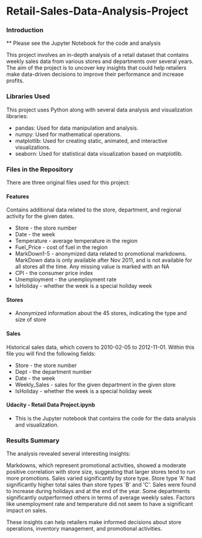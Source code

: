 # Retail-Sales-Data-Analysis-Project

### Introduction

** Please see the Jupyter Notebook for the code and analysis

This project involves an in-depth analysis of a retail dataset that contains weekly sales data from various stores and departments over several years. The aim of the project is to uncover key insights that could help retailers make data-driven decisions to improve their performance and increase profits.


### Libraries Used

This project uses Python along with several data analysis and visualization libraries:

* pandas: Used for data manipulation and analysis.
* numpy: Used for mathematical operations.
* matplotlib: Used for creating static, animated, and interactive visualizations.
* seaborn: Used for statistical data visualization based on matplotlib.

### Files in the Repository

There are three original files used for this project:

#### Features
Contains additional data related to the store, department, and regional activity for the given dates.
* Store - the store number
* Date - the week
* Temperature - average temperature in the region
* Fuel_Price - cost of fuel in the region
* MarkDown1-5 - anonymized data related to promotional markdowns. MarkDown data is only available after Nov 2011, and is not available for all stores all the time. Any missing value is marked with an NA
* CPI - the consumer price index
* Unemployment - the unemployment rate
* IsHoliday - whether the week is a special holiday week
#### Stores
* Anonymized information about the 45 stores, indicating the type and size of store

#### Sales
Historical sales data, which covers to 2010-02-05 to 2012-11-01. Within this file you will find the following fields:
* Store - the store number
* Dept - the department number
* Date - the week
* Weekly_Sales -  sales for the given department in the given store
* IsHoliday - whether the week is a special holiday week


#### Udacity - Retail Data Project.ipynb 
* This is the Jupyter notebook that contains the code for the data analysis and visualization.

### Results Summary

The analysis revealed several interesting insights:

Markdowns, which represent promotional activities, showed a moderate positive correlation with store size, suggesting that larger stores tend to run more promotions.
Sales varied significantly by store type. Store type 'A' had significantly higher total sales than store types 'B' and 'C'.
Sales were found to increase during holidays and at the end of the year.
Some departments significantly outperformed others in terms of average weekly sales.
Factors like unemployment rate and temperature did not seem to have a significant impact on sales.

These insights can help retailers make informed decisions about store operations, inventory management, and promotional activities.

